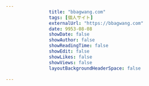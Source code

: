 ---
                title: "bbagwang.com"
                tags: [個人サイト]
                externalUrl: "https://bbagwang.com"
                date: 9953-08-08
                showDate: false
                showAuthor: false
                showReadingTime: false
                showEdit: false
                showLikes: false
                showViews: false
                layoutBackgroundHeaderSpace: false
                ---

